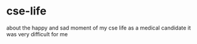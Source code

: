 # cse-life
about the happy and sad moment of my cse life
as a medical candidate it was very difficult for me
